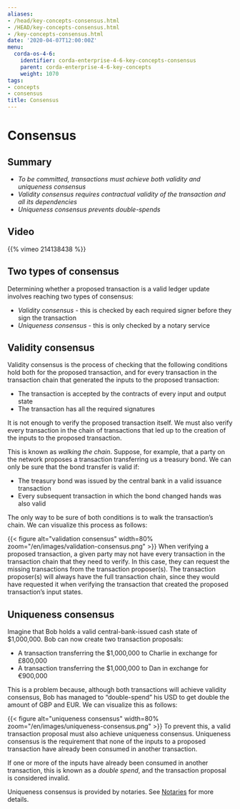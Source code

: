 ```yaml
---
aliases:
- /head/key-concepts-consensus.html
- /HEAD/key-concepts-consensus.html
- /key-concepts-consensus.html
date: '2020-04-07T12:00:00Z'
menu:
  corda-os-4-6:
    identifier: corda-enterprise-4-6-key-concepts-consensus
    parent: corda-enterprise-4-6-key-concepts
    weight: 1070
tags:
- concepts
- consensus
title: Consensus
---
```


# Consensus

## Summary

* *To be committed, transactions must achieve both validity and uniqueness consensus*
* *Validity consensus requires contractual validity of the transaction and all its dependencies*
* *Uniqueness consensus prevents double-spends*

## Video

{{% vimeo 214138438 %}}

## Two types of consensus

Determining whether a proposed transaction is a valid ledger update involves reaching two types of consensus:

* *Validity consensus* - this is checked by each required signer before they sign the transaction
* *Uniqueness consensus* - this is only checked by a notary service

## Validity consensus

Validity consensus is the process of checking that the following conditions hold both for the proposed transaction,
and for every transaction in the transaction chain that generated the inputs to the proposed transaction:

* The transaction is accepted by the contracts of every input and output state
* The transaction has all the required signatures

It is not enough to verify the proposed transaction itself. We must also verify every transaction in the chain of
transactions that led up to the creation of the inputs to the proposed transaction.

This is known as *walking the chain*. Suppose, for example, that a party on the network proposes a transaction
transferring us a treasury bond. We can only be sure that the bond transfer is valid if:

* The treasury bond was issued by the central bank in a valid issuance transaction
* Every subsequent transaction in which the bond changed hands was also valid

The only way to be sure of both conditions is to walk the transaction’s chain. We can visualize this process as follows:

{{< figure alt="validation consensus" width=80% zoom="/en/images/validation-consensus.png" >}}
When verifying a proposed transaction, a given party may not have every transaction in the transaction chain that they
need to verify. In this case, they can request the missing transactions from the transaction proposer(s). The
transaction proposer(s) will always have the full transaction chain, since they would have requested it when
verifying the transaction that created the proposed transaction’s input states.

## Uniqueness consensus

Imagine that Bob holds a valid central-bank-issued cash state of $1,000,000. Bob can now create two transaction
proposals:

* A transaction transferring the $1,000,000 to Charlie in exchange for £800,000
* A transaction transferring the $1,000,000 to Dan in exchange for €900,000

This is a problem because, although both transactions will achieve validity consensus, Bob has managed to
“double-spend” his USD to get double the amount of GBP and EUR. We can visualize this as follows:

{{< figure alt="uniqueness consensus" width=80% zoom="/en/images/uniqueness-consensus.png" >}}
To prevent this, a valid transaction proposal must also achieve uniqueness consensus. Uniqueness consensus is the
requirement that none of the inputs to a proposed transaction have already been consumed in another transaction.

If one or more of the inputs have already been consumed in another transaction, this is known as a *double spend*,
and the transaction proposal is considered invalid.

Uniqueness consensus is provided by notaries. See [Notaries](key-concepts-notaries.md) for more details.
